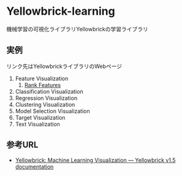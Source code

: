 # Yellowbrick-learning
機械学習の可視化ライブラリYellowbrickの学習ライブラリ

## 実例
リンク先はYellowbrickライブラリのWebページ
1. Feature Visualization
    1. [Rank Features](https://www.scikit-yb.org/en/latest/api/features/rankd.html#module-yellowbrick.features.rankd)
1. Classification Visualization
1. Regression Visualization
1. Clustering Visualization
1. Model Selection Visualization
1. Target Visualization
1. Text Visualization


## 参考URL
* [Yellowbrick: Machine Learning Visualization — Yellowbrick v1.5 documentation](https://www.scikit-yb.org/en/latest/index.html)

